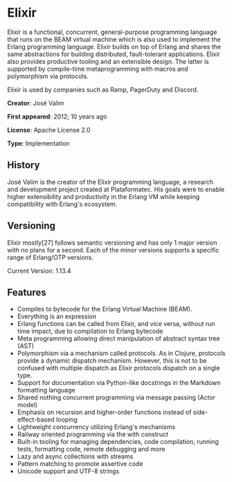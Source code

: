# Elixir

Elixir is a functional, concurrent, general-purpose programming language that runs on the BEAM virtual machine which is also used to implement the Erlang programming language. Elixir builds on top of Erlang and shares the same abstractions for building distributed, fault-tolerant applications. Elixir also provides productive tooling and an extensible design. The latter is supported by compile-time metaprogramming with macros and polymorphism via protocols.

Elixir is used by companies such as Ramp, PagerDuty and Discord.

**Creator**: José Valim

**First appeared**:	2012; 10 years ago

**License**: Apache License 2.0

**Type**: Implementation

## History

José Valim is the creator of the Elixir programming language, a research and development project created at Plataformatec. His goals were to enable higher extensibility and productivity in the Erlang VM while keeping compatibility with Erlang's ecosystem.

## Versioning

Elixir mostly[27] follows semantic versioning and has only 1 major version with no plans for a second. Each of the minor versions supports a specific range of Erlang/OTP versions.

Current Version: 1.13.4

## Features

- Compiles to bytecode for the Erlang Virtual Machine (BEAM).
- Everything is an expression
- Erlang functions can be called from Elixir, and vice versa, without run time impact, due to compilation to Erlang bytecode
- Meta programming allowing direct manipulation of abstract syntax tree (AST)
- Polymorphism via a mechanism called protocols. As in Clojure, protocols provide a dynamic dispatch mechanism. However, this is not to be confused with multiple dispatch as Elixir protocols dispatch on a single type.
- Support for documentation via Python-like docstrings in the Markdown formatting language
- Shared nothing concurrent programming via message passing (Actor model)
- Emphasis on recursion and higher-order functions instead of side-effect-based looping
- Lightweight concurrency utilizing Erlang's mechanisms
- Railway oriented programming via the with construct
- Built-in tooling for managing dependencies, code compilation, running tests, formatting code, remote debugging and more
- Lazy and async collections with streams
- Pattern matching to promote assertive code
- Unicode support and UTF-8 strings
